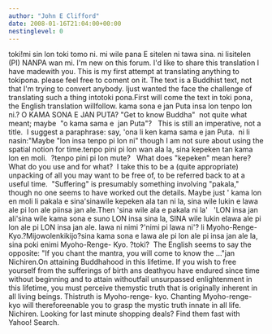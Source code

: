 ```yaml
---
author: "John E Clifford"
date: 2008-01-16T21:04:00+00:00
nestinglevel: 0
---
```

toki!mi sin lon toki tomo ni. mi wile pana E sitelen ni tawa sina. ni lisitelen (PI) NANPA wan mi. I'm new on this forum. I'd like to share this translation I have madewith you. This is my first attempt at translating anything to tokipona. please feel free to coment on it. The text is a Buddhist text, not that I'm trying to convert anybody. Ijust wanted the face the challenge of translating such a thing intotoki pona.First will come the text in toki pona, the English translation willfollow. kama sona e jan Puta insa lon tenpo lon ni.? O KAMA SONA E JAN PUTA? "Get to know Buddha"  not quite what meant; maybe  "o kama sama e  jan Puta"?   This is still an imperative, not a title.  I suggest a paraphrase: say, 'ona li ken kama sama e jan Puta.  ni li nasin:"Maybe "lon insa tenpo pi lon ni" though I am not sure about using the spatial notion for time.tenpo pini pi lon wan ala la, sina kepeken tan kama lon en moli.  ?tenpo pini pi lon mute?   What does "kepeken" mean here?  What do you use and for what?  I take this to be a (quite appropriate) unpacking of all you may want to be free of, to be referred back to at a useful time.  "Suffering" is presumably something involving "pakala," though no one seems to have worked out the details. Maybe just ' kama lon en moli li pakala e sina'sinawile kepeken ala tan ni la, sina wile lukin e lawa ale pi lon ale piinsa jan ale.Then 'sina wile ala e pakala ni la'   'LON insa jan ali'sina wile kama sona e suno LON insa sina la, SINA wile lukin elawa ale pi lon ale pi LON insa jan ale. lawa ni nimi ?'nimi pi lawa ni'? li Myoho-Renge- Kyo.?Mijowolenkikijo?sina kama sona e lawa ale pi lon ale pi insa jan ale la, sina poki enimi Myoho-Renge- Kyo. ?toki?  The English seems to say the opposite: "If you chant the mantra, you will come to know the ..."jan Nichiren.On attaining Buddhahood in this lifetime. If you wish to free yourself from the sufferings of birth ans deathyou have endured since time without beginning and to attain withoutfail unsurpassed enlightenment in this lifetime, you must perceive themystic truth that is originally inherent in all living beings. Thistruth is Myoho-renge- kyo. Chanting Myoho-renge- kyo will thereforeenable you to grasp the mystic truth innate in all life. Nichiren. Looking for last minute shopping deals? Find them fast with Yahoo! Search.